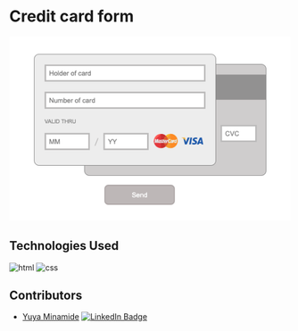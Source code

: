 # Credit card form

![](image/credit-card.png)

## Technologies Used

<p align="left">
<img src="https://www.w3.org/html/logo/downloads/HTML5_Badge.svg" alt="html" width="50" height="50" style="max-width: 100%;">
<img src="https://upload.wikimedia.org/wikipedia/commons/6/62/CSS3_logo.svg" alt="css" width="50" height="50" style="max-width: 100%;">
</p>

## Contributors

- [Yuya Minamide](https://github.com/yuya-minamide)
  [![LinkedIn Badge](https://img.shields.io/badge/LinkedIn-Profile-informational?style=flat&logo=linkedin&logoColor=white&color=0D76A8)](https://www.linkedin.com/in/yuya-minamide/)

